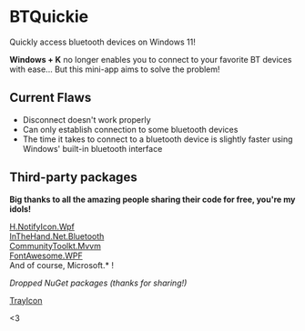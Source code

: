 # BTQuickie

Quickly access bluetooth devices on Windows 11!

**Windows + K** no longer enables you to connect to your favorite BT devices with ease... But this mini-app aims to solve the problem!

## Current Flaws

* Disconnect doesn't work properly
* Can only establish connection to some bluetooth devices 
* The time it takes to connect to a bluetooth device is slightly faster using Windows' built-in bluetooth interface

## Third-party packages

**Big thanks to all the amazing people sharing their code for free, you're my idols!**

<a href="https://github.com/HavenDV/H.NotifyIcon">H.NotifyIcon.Wpf</a> <br/>
<a href="https://github.com/inthehand/32feet">InTheHand.Net.Bluetooth</a> <br/>
<a href="https://github.com/CommunityToolkit/dotnet">CommunityToolkt.Mvvm</a> <br/>
<a href="https://github.com/charri/Font-Awesome-WPF/">FontAwesome.WPF</a> <br/>
And of course, Microsoft.* !

*Dropped NuGet packages (thanks for sharing!)*

<a href="https://github.com/nullsoftware/TrayIcon">TrayIcon</a><br/>

<3
